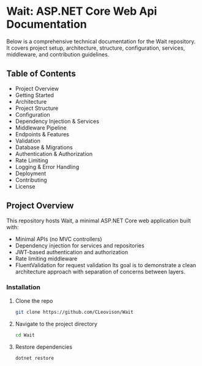 # Wait: ASP.NET Core Web Api Documentation
Below is a comprehensive technical documentation for the Wait repository. It covers project setup, architecture, structure, configuration, services, middleware, and contribution guidelines.


## Table of Contents

- Project Overview
- Getting Started
- Architecture
- Project Structure
- Configuration
- Dependency Injection & Services
- Middleware Pipeline
- Endpoints & Features
- Validation
- Database & Migrations
- Authentication & Authorization
- Rate Limiting
- Logging & Error Handling
- Deployment
- Contributing
- License


## Project Overview
This repository hosts Wait, a minimal ASP.NET Core web application built with:
- Minimal APIs (no MVC controllers)
- Dependency injection for services and repositories
- JWT-based authentication and authorization
- Rate limiting middleware
- FluentValidation for request validation
Its goal is to demonstrate a clean architecture approach with separation of concerns between layers.

### Installation

1. Clone the repo
   ```sh
   git clone https://github.com/CLeovison/Wait
   ```
2. Navigate to the project directory
   ```sh
   cd Wait
   ```
3. Restore dependencies
   ```sh
   dotnet restore
   ```
